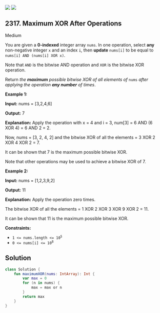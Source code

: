 [![](https://img.shields.io/github/stars/javadev/LeetCode-in-Kotlin?label=Stars&style=flat-square)](https://github.com/javadev/LeetCode-in-Kotlin)
[![](https://img.shields.io/github/forks/javadev/LeetCode-in-Kotlin?label=Fork%20me%20on%20GitHub%20&style=flat-square)](https://github.com/javadev/LeetCode-in-Kotlin/fork)

## 2317\. Maximum XOR After Operations

Medium

You are given a **0-indexed** integer array `nums`. In one operation, select **any** non-negative integer `x` and an index `i`, then **update** `nums[i]` to be equal to `nums[i] AND (nums[i] XOR x)`.

Note that `AND` is the bitwise AND operation and `XOR` is the bitwise XOR operation.

Return _the **maximum** possible bitwise XOR of all elements of_ `nums` _after applying the operation **any number** of times_.

**Example 1:**

**Input:** nums = [3,2,4,6]

**Output:** 7

**Explanation:** Apply the operation with x = 4 and i = 3, num[3] = 6 AND (6 XOR 4) = 6 AND 2 = 2.

Now, nums = [3, 2, 4, 2] and the bitwise XOR of all the elements = 3 XOR 2 XOR 4 XOR 2 = 7.

It can be shown that 7 is the maximum possible bitwise XOR.

Note that other operations may be used to achieve a bitwise XOR of 7.

**Example 2:**

**Input:** nums = [1,2,3,9,2]

**Output:** 11

**Explanation:** Apply the operation zero times.

The bitwise XOR of all the elements = 1 XOR 2 XOR 3 XOR 9 XOR 2 = 11.

It can be shown that 11 is the maximum possible bitwise XOR.

**Constraints:**

*   <code>1 <= nums.length <= 10<sup>5</sup></code>
*   <code>0 <= nums[i] <= 10<sup>8</sup></code>

## Solution

```kotlin
class Solution {
    fun maximumXOR(nums: IntArray): Int {
        var max = 0
        for (n in nums) {
            max = max or n
        }
        return max
    }
}
```